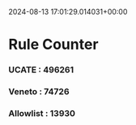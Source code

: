 2024-08-13 17:01:29.014031+00:00
# Rule Counter 
 ### UCATE : 496261

 ### Veneto : 74726

 ### Allowlist : 13930